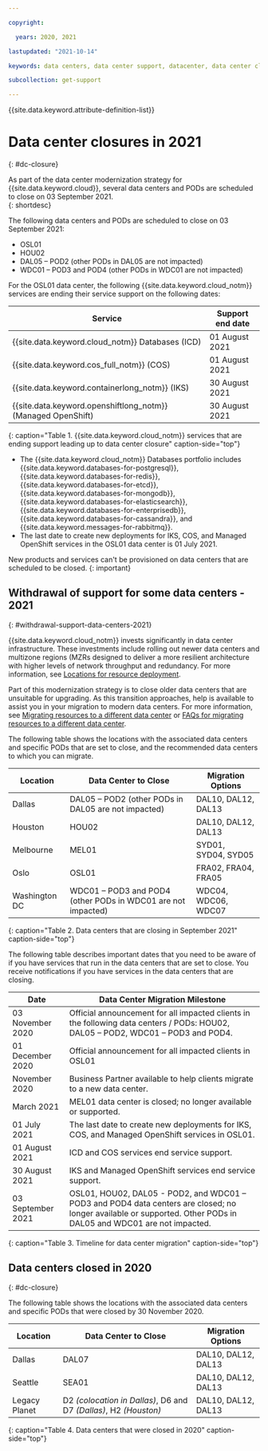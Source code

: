 ```yaml
---

copyright:

  years: 2020, 2021

lastupdated: "2021-10-14"

keywords: data centers, data center support, datacenter, data center closure

subcollection: get-support

---
```


{{site.data.keyword.attribute-definition-list}}

# Data center closures in 2021
{: #dc-closure}

As part of the data center modernization strategy for {{site.data.keyword.cloud}}, several data centers and PODs are scheduled to close on 03 September 2021.  
{: shortdesc}

The following data centers and PODs are scheduled to close on 03 September 2021:
* OSL01
* HOU02
* DAL05 – POD2 (other PODs in DAL05 are not impacted)
* WDC01 – POD3 and POD4 (other PODs in WDC01 are not impacted)

For the OSL01 data center, the following {{site.data.keyword.cloud_notm}} services are ending their service support on the following dates:  

| Service        | Support end date |
|----------------|---------------------------------|
| {{site.data.keyword.cloud_notm}} Databases (ICD) | 01 August 2021 |
| {{site.data.keyword.cos_full_notm}} (COS) | 01 August 2021 |
| {{site.data.keyword.containerlong_notm}} (IKS)  | 30 August 2021 |
| {{site.data.keyword.openshiftlong_notm}} (Managed OpenShift) | 30 August 2021 |
{: caption="Table 1. {{site.data.keyword.cloud_notm}} services that are ending support leading up to data center closure" caption-side="top"}

* The {{site.data.keyword.cloud_notm}} Databases portfolio includes {{site.data.keyword.databases-for-postgresql}}, {{site.data.keyword.databases-for-redis}}, {{site.data.keyword.databases-for-etcd}}, {{site.data.keyword.databases-for-mongodb}}, {{site.data.keyword.databases-for-elasticsearch}}, {{site.data.keyword.databases-for-enterprisedb}}, {{site.data.keyword.databases-for-cassandra}}, and {{site.data.keyword.messages-for-rabbitmq}}. 
* The last date to create new deployments for IKS, COS, and Managed OpenShift services in the OSL01 data center is 01 July 2021.

New products and services can't be provisioned on data centers that are scheduled to be closed. 
{: important}


## Withdrawal of support for some data centers - 2021
{: #withdrawal-support-data-centers-2021}

{{site.data.keyword.cloud_notm}} invests significantly in data center infrastructure. These investments include rolling out newer data centers and multizone regions (MZRs designed to deliver a more resilient architecture with higher levels of network throughput and redundancy. For more information, see [Locations for resource deployment](/docs/overview?topic=overview-locations).

Part of this modernization strategy is to close older data centers that are unsuitable for upgrading. As this transition approaches, help is available to assist you in your migration to modern data centers. For more information, see [Migrating resources to a different data center](/docs/account?topic=account-migrate-data-center) or [FAQs for migrating resources to a different data center](/docs/account?topic=account-faqs-dc-closure).

The following table shows the locations with the associated data centers and specific PODs that are set to close, and the recommended data centers to which you can migrate.  

| Location      | Data Center to Close |  Migration Options  |
|---------------|----------------------|---------------------|
| Dallas        | DAL05 – POD2 (other PODs in DAL05 are not impacted)  | DAL10, DAL12, DAL13  | 
| Houston       | HOU02                | DAL10, DAL12, DAL13 | 
| Melbourne     | MEL01 | SYD01, SYD04, SYD05 |
| Oslo          | OSL01                | FRA02, FRA04, FRA05 | 
| Washington DC | WDC01 – POD3 and POD4 (other PODs in WDC01 are not impacted) | WDC04, WDC06, WDC07 | 
{: caption="Table 2. Data centers that are closing in September 2021" caption-side="top"}

The following table describes important dates that you need to be aware of if you have services that run in the data centers that are set to close. You receive notifications if you have services in the data centers that are closing.

| Date           | Data Center Migration Milestone |
|----------------|---------------------------------|
| 03 November 2020 | Official announcement for all impacted clients in the following data centers / PODs: HOU02, DAL05 – POD2, WDC01 – POD3 and POD4. |
| 01 December 2020 | Official announcement for all impacted clients in OSL01 |
| November 2020    | Business Partner available to help clients migrate to a new data center. |
| March 2021 | MEL01 data center is closed; no longer available or supported. |
| 01 July 2021     | The last date to create new deployments for IKS, COS, and Managed OpenShift services in OSL01. |
| 01 August 2021   | ICD and COS services end service support. |
| 30 August 2021    | IKS and Managed OpenShift services end service support. |
| 03 September 2021 | OSL01, HOU02, DAL05 - POD2, and WDC01 – POD3 and POD4 data centers are closed; no longer available or supported. Other PODs in DAL05 and WDC01 are not impacted. |
{: caption="Table 3. Timeline for data center migration" caption-side="top"}


## Data centers closed in 2020
{: #dc-closure}

The following table shows the locations with the associated data centers and specific PODs that were closed by 30 November 2020. 

| Location      | Data Center to Close | Migration Options |
|---------------|----------------------|-------------------|
| Dallas        | DAL07 | DAL10, DAL12, DAL13 | 
| Seattle       | SEA01 | DAL10, DAL12, DAL13 |
| Legacy Planet | D2 *(colocation in Dallas)*, D6 and D7 *(Dallas)*, H2 *(Houston)*  | DAL10, DAL12, DAL13 |
{: caption="Table 4. Data centers that were closed in 2020" caption-side="top"}
